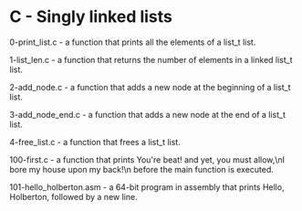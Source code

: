 # C - Singly linked lists

0-print_list.c - a function that prints all the elements of a list_t list.

1-list_len.c - a function that returns the number of elements in a linked list_t list.

2-add_node.c - a function that adds a new node at the beginning of a list_t list.

3-add_node_end.c - a function that adds a new node at the end of a list_t list.

4-free_list.c - a function that frees a list_t list.

100-first.c - a function that prints You're beat! and yet, you must allow,\nI bore my house upon my back!\n before the main function is executed.

101-hello_holberton.asm - a 64-bit program in assembly that prints Hello, Holberton, followed by a new line.